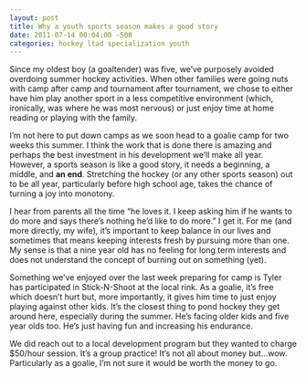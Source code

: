 ```yaml
---
layout: post
title: Why a youth sports season makes a good story
date: 2011-07-14 00:04:00 -500
categories: hockey ltad specialization youth
---
```

Since my oldest boy (a goaltender) was five, we’ve purposely avoided overdoing summer hockey activities. When other families were going nuts with camp after camp and tournament after tournament, we chose to either have him play another sport in a less competitive environment (which, ironically, was where he was most nervous) or just enjoy time at home reading or playing with the family.

I’m not here to put down camps as we soon head to a goalie camp for two weeks this summer. I think the work that is done there is amazing and perhaps the best investment in his development we’ll make all year. However, a sports season is like a good story, it needs a beginning, a middle, and **an end**. Stretching the hockey (or any other sports season) out to be all year, particularly before high school age, takes the chance of turning a joy into monotony.

I hear from parents all the time “he loves it. I keep asking him if he wants to do more and says there’s nothing he’d like to do more.” I get it. For me (and more directly, my wife), it’s important to keep balance in our lives and sometimes that means keeping interests fresh by pursuing more than one. My sense is that a nine year old has no feeling for long term interests and does not understand the concept of burning out on something (yet).

Something we’ve enjoyed over the last week preparing for camp is Tyler has participated in Stick-N-Shoot at the local rink. As a goalie, it’s free which doesn’t hurt but, more importantly, it gives him time to just enjoy playing against other kids. It’s the closest thing to pond hockey they get around here, especially during the summer. He’s facing older kids and five year olds too. He’s just having fun and increasing his endurance.

We did reach out to a local development program but they wanted to charge $50/hour session. It’s a group practice! It’s not all about money but…wow. Particularly as a goalie, I’m not sure it would be worth the money to go.
